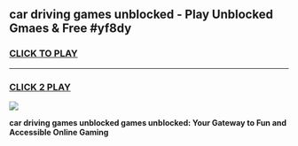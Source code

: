 
## car driving games unblocked - Play Unblocked Gmaes & Free #yf8dy
<h3>
<a href="https://news.freeplayer.one?title=car_driving_games_unblocked&ref=03M">CLICK TO PLAY</a></h3>
<hr>

<h3>
<a href="https://news.freeplayer.one?title=car_driving_games_unblocked&ref=03M">CLICK 2 PLAY</a>
  
</h3>

<a href="https://news.freeplayer.one?title=car_driving_games_unblocked&ref=03M"><img src="https://clearcache.store/games.png"></a>


**car driving games unblocked games unblocked: Your Gateway to Fun and Accessible Online Gaming**
